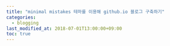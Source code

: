 ```yaml
---
title: "minimal mistakes 테마를 이용해 github.io 블로그 구축하기"
categories:
  - blogging
last_modified_at: 2018-07-01T13:00:00+09:00
toc: true
---
```

